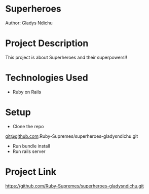 # Superheroes
Author: Gladys Ndichu

# Project Description
This project is about Superheroes and their superpowers!!

# Technologies Used
* Ruby on Rails

# Setup
* Clone the repo

git@github.com:Ruby-Supremes/superheroes-gladysndichu.git

* Run bundle install
* Run rails server

# Project Link
https://github.com/Ruby-Supremes/superheroes-gladysndichu.git